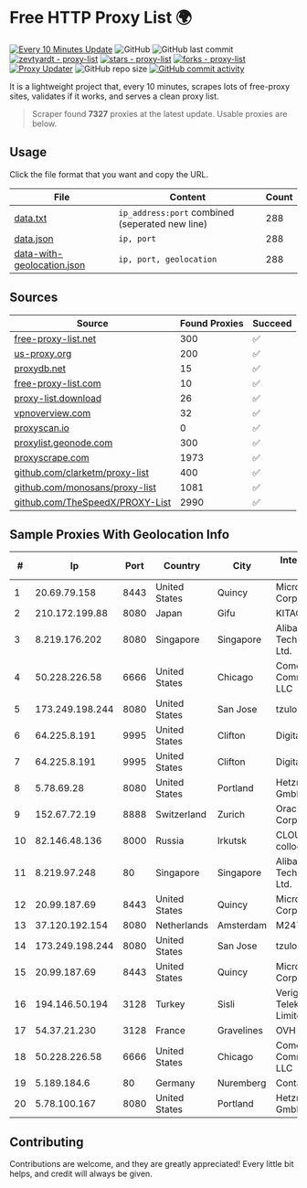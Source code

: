 
# Free HTTP Proxy List 🌍

[![Every 10 Minutes Update](https://github.com/mertguvencli/http-proxy-list/actions/workflows/main.yml/badge.svg?branch=main)](https://github.com/mertguvencli/http-proxy-list/actions/workflows/main.yml)
![GitHub](https://img.shields.io/github/license/mertguvencli/http-proxy-list)
![GitHub last commit](https://img.shields.io/github/last-commit/mertguvencli/http-proxy-list)
[![zevtyardt - proxy-list](https://img.shields.io/static/v1?label=zevtyardt&message=proxy-list&color=blue&logo=github)](https://github.com/zevtyardt/proxy-list "Go to GitHub repo")
[![stars - proxy-list](https://img.shields.io/github/stars/zevtyardt/proxy-list?style=social)](https://github.com/zevtyardt/proxy-list)
[![forks - proxy-list](https://img.shields.io/github/forks/zevtyardt/proxy-list?style=social)](https://github.com/zevtyardt/proxy-list)
[![Proxy Updater](https://github.com/zevtyardt/proxy-list/workflows/Proxy%20Updater/badge.svg)](https://github.com/zevtyardt/proxy-list/actions?query=workflow:"Proxy+Updater")
![GitHub repo size](https://img.shields.io/github/repo-size/zevtyardt/proxy-list)
[![GitHub commit activity](https://img.shields.io/github/commit-activity/m/zevtyardt/proxy-list?logo=commits)](https://github.com/zevtyardt/proxy-list/commits/main)

It is a lightweight project that, every 10 minutes, scrapes lots of free-proxy sites, validates if it works, and serves a clean proxy list.

> Scraper found **7327** proxies at the latest update. Usable proxies are below.

## Usage

Click the file format that you want and copy the URL.

|File|Content|Count|
|----|-------|-----|
|[data.txt](https://raw.githubusercontent.com/mertguvencli/http-proxy-list/main/proxy-list/data.txt)|`ip_address:port` combined (seperated new line)|288|
|[data.json](https://raw.githubusercontent.com/mertguvencli/http-proxy-list/main/proxy-list/data.json)|`ip, port`|288|
|[data-with-geolocation.json](https://raw.githubusercontent.com/mertguvencli/http-proxy-list/main/proxy-list/data-with-geolocation.json)|`ip, port, geolocation`|288|

## Sources

|Source|Found Proxies|Succeed|
|------|-------------|-------|
|[free-proxy-list.net](https://free-proxy-list.net)|300|✅|
|[us-proxy.org](https://www.us-proxy.org)|200|✅|
|[proxydb.net](http://proxydb.net)|15|✅|
|[free-proxy-list.com](https://free-proxy-list.com/?page=&port=&type%5B%5D=http&type%5B%5D=https&up_time=0&search=Search)|10|✅|
|[proxy-list.download](https://www.proxy-list.download/HTTP)|26|✅|
|[vpnoverview.com](https://vpnoverview.com/privacy/anonymous-browsing/free-proxy-servers)|32|✅|
|[proxyscan.io](https://www.proxyscan.io)|0|✅|
|[proxylist.geonode.com](https://proxylist.geonode.com/api/proxy-list?limit=300&page=1&sort_by=lastChecked&sort_type=desc&protocols=http,https)|300|✅|
|[proxyscrape.com](https://api.proxyscrape.com/v2/?request=displayproxies&protocol=http&timeout=10000&country=all&ssl=all&anonymity=all)|1973|✅|
|[github.com/clarketm/proxy-list](https://raw.githubusercontent.com/clarketm/proxy-list/master/proxy-list-raw.txt)|400|✅|
|[github.com/monosans/proxy-list](https://raw.githubusercontent.com/monosans/proxy-list/main/proxies/http.txt)|1081|✅|
|[github.com/TheSpeedX/PROXY-List](https://raw.githubusercontent.com/TheSpeedX/PROXY-List/master/http.txt)|2990|✅|


## Sample Proxies With Geolocation Info

|#|Ip|Port|Country|City|Internet Service Provider|
|-|--|----|-------|----|-------------------------|
|1|20.69.79.158|8443|United States|Quincy|Microsoft Corporation|
|2|210.172.199.88|8080|Japan|Gifu|KITAGATA|
|3|8.219.176.202|8080|Singapore|Singapore|Alibaba (US) Technology Co., Ltd.|
|4|50.228.226.58|6666|United States|Chicago|Comcast Cable Communications, LLC|
|5|173.249.198.244|8080|United States|San Jose|tzulo, inc.|
|6|64.225.8.191|9995|United States|Clifton|DigitalOcean, LLC|
|7|64.225.8.191|9995|United States|Clifton|DigitalOcean, LLC|
|8|5.78.69.28|8080|United States|Portland|Hetzner Online GmbH|
|9|152.67.72.19|8888|Switzerland|Zurich|Oracle Corporation|
|10|82.146.48.136|8000|Russia|Irkutsk|CLOUD WebDC collocation|
|11|8.219.97.248|80|Singapore|Singapore|Alibaba (US) Technology Co., Ltd.|
|12|20.99.187.69|8443|United States|Quincy|Microsoft Corporation|
|13|37.120.192.154|8080|Netherlands|Amsterdam|M247 Europe SRL|
|14|173.249.198.244|8080|United States|San Jose|tzulo, inc.|
|15|20.99.187.69|8443|United States|Quincy|Microsoft Corporation|
|16|194.146.50.194|3128|Turkey|Sisli|Verigom Telekomunikasyon Limited Sirketi|
|17|54.37.21.230|3128|France|Gravelines|OVH SAS|
|18|50.228.226.58|6666|United States|Chicago|Comcast Cable Communications, LLC|
|19|5.189.184.6|80|Germany|Nuremberg|Contabo GmbH|
|20|5.78.100.167|8080|United States|Portland|Hetzner Online GmbH|



## Contributing

Contributions are welcome, and they are greatly appreciated! Every
little bit helps, and credit will always be given.

